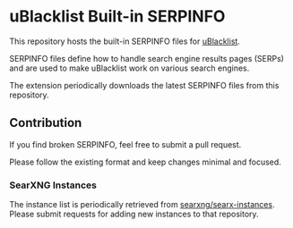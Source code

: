# uBlacklist Built-in SERPINFO

This repository hosts the built-in SERPINFO files for [uBlacklist](https://github.com/iorate/ublacklist).

SERPINFO files define how to handle search engine results pages (SERPs) and are used to make uBlacklist work on various search engines.

The extension periodically downloads the latest SERPINFO files from this repository.

## Contribution

If you find broken SERPINFO, feel free to submit a pull request.

Please follow the existing format and keep changes minimal and focused.

### SearXNG Instances

The instance list is periodically retrieved from [searxng/searx-instances](https://github.com/searxng/searx-instances). Please submit requests for adding new instances to that repository.
